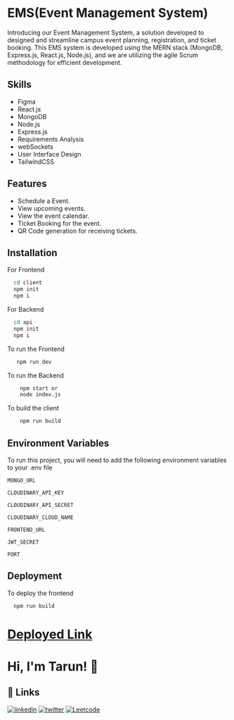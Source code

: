 
# EMS(Event Management System)

Introducing our Event Management System, a solution developed to designed and streamline campus event planning, registration, and ticket booking. This EMS system is developed using the MERN stack (MongoDB, Express.js, React.js, Node.js), and we are utilizing the agile Scrum methodology for efficient development.


## Skills  

- Figma 
- React.js 
- MongoDB
- Node.js 
- Express.js 
- Requirements Analysis 
- webSockets 
- User Interface Design
- TailwindCSS

## Features
- Schedule a Event.
- View upcoming events.
- View the event calendar.
- Ticket Booking for the event.
- QR Code generation for receiving tickets.


## Installation

For Frontend

```bash
  cd client
  npm init
  npm i
```

For Backend

```bash
  cd api
  npm init
  npm i
```

To run the Frontend

```bash
   npm run dev 
```
To run the Backend

```bash
    npm start or
    node index.js
```
To build the client

```bash
    npm run build
```


## Environment Variables

To run this project, you will need to add the following environment variables to your .env file

`MONGO_URL`

`CLOUDINARY_API_KEY`

`CLOUDINARY_API_SECRET`

`CLOUDINARY_CLOUD_NAME`

`FRONTEND_URL`

`JWT_SECRET`

`PORT`


## Deployment

To deploy the frontend

```bash
  npm run build
```
# [Deployed Link](https://event-ems.netlify.app/)
# Hi, I'm Tarun! 👋

## 🔗 Links

[![linkedin](https://img.shields.io/badge/linkedin-0A66C2?style=for-the-badge&logo=linkedin&logoColor=white)](https://www.linkedin.com/in/tarun-kumar-singh-90150322a/?profileId=ACoAADliNVEB4mq25SIJr9lOjkXLGKYR7ts1hTY)
[![twitter](https://img.shields.io/badge/GeeksForgeeks-06402B?style=for-the-badge&logo=gfg&logoColor=white)](https://www.geeksforgeeks.org/user/user_i6wrf680cay/)
[![Leetcode](https://img.shields.io/badge/Leetcode-743D2B?style=for-the-badge&logo=gfg&logoColor=white)](https://leetcode.com/u/comrade_tarun/)

